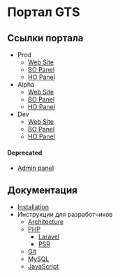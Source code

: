 # Портал GTS

## Ссылки портала

- Prod
    - [Web Site](https://www.gotostans.com)
    - [BO Panel](https://bspemq.gotostans.com)
    - [HO Panel](https://hotel.gotostans.com)
- Alpha
    - [Web Site](https://alpha-www.gotostans.com)
    - [BO Panel](https://alpha-admin.gotostans.com)
    - [HO Panel](https://alpha-hotel.gotostans.com)
- Dev
    - [Web Site](https://dev-www.gotostans.com)
    - [BO Panel](https://dev-admin.gotostans.com)
    - [HO Panel](https://dev-hotel.gotostans.com)

#### Deprecated

- [Admin panel](https://qcthmb.gotostans.com)

## Документация

- [Installation](docs/setup.md)
- Инструкции для разработчиков
    - [Architecture](docs/conventions/architecture.md)
    - [PHP](docs/conventions/php.md)
        - [Laravel](docs/conventions/laravel.md)
        - [PSR](docs/conventions/psr.md)
    - [Git](docs/conventions/git.md)
    - [MySQL](docs/conventions/mysql.md)
    - [JavaScript](docs/conventions/js.md)
